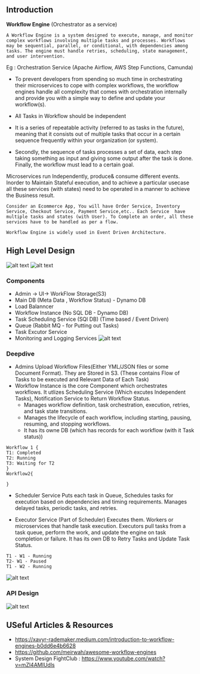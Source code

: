 ## Introduction

__Workflow Engine__ (Orchestrator as a service)

```
A Workflow Engine is a system designed to execute, manage, and monitor complex workflows involving multiple tasks and processes. Workflows may be sequential, parallel, or conditional, with dependencies among tasks. The engine must handle retries, scheduling, state management, and user intervention.
```

Eg : Orchestration Service (Apache Airflow, AWS Step Functions, Camunda)

- To prevent developers from spending so much time in orchestrating their microservices to cope with complex workflows, the workflow engines handle all complexity that comes with orchestration internally and provide you with a simple way to define and update your workflow(s).

- All Tasks in Workflow should be independent

- It is a series of repeatable activity (referred to as tasks in the future), meaning that it consists out of multiple tasks that occur in a certain sequence frequently within your organization (or system). 

- Secondly, the sequence of tasks processes a set of data, each step taking something as input and giving some output after the task is done. 
Finally, the workflow must lead to a certain goal.

Microservices run Independently, produce& consume different events. Inorder to Maintain Stateful execution, and to achieve a particular usecase all these services (with states) need to be operated in a manner to achieve the Business result.

```
Consider an Ecommerce App, You will have Order Service, Inventory Service, Checkout Service, Payment Service,etc.. Each Service  have multiple tasks and states (with User). To Complete an order, all these services have to be handled as per a flow. 

Workflow Engine is widely used in Event Driven Architecture.
```


## High Level Design
![alt text](../Images/WorkflowEngine/FunctionalRequirements.png)
![alt text](../Images/WorkflowEngine/NonFunctionalRequirements.png)
### Components
- Admin -> UI-> WorkFlow Storage(S3)
- Main DB (Meta Data , Workflow Status) - Dynamo DB 
- Load  Balanncer 
- Workflow Instance (No SQL DB - Dynamo DB)
- Task Scheduling Service (SQl DB) (Time based / Event Driven)
- Queue (Rabbit MQ - for Putting out Tasks)
- Task Excutor Service
- Monitoring and Logging Services
![alt text](../Images/WorkflowEngine/WorkflowEngine.png)

### Deepdive

- Admins Upload Workflow Files(Either YML/JSON files  or some Document Format). They are Stored in S3. (These contains Flow of Tasks to be executed and Relevant Data of Each Task)
- Workflow Instance is the core Component which orchestrates workflows. It utlizes Scheduling Service (Which excutes Independent Tasks), Notification Service to Return Workflow Status.
    - Manages workflow definition, task orchestration, execution, retries, and task state transitions.
    - Manages the lifecycle of each workflow, including starting, pausing, resuming, and stopping workflows. 
    - It has its owne DB (which has records for each workflow (with it Task status))

```
Workflow 1 {
T1: Completed
T2: Running
T3: Waiting for T2 
}
Workflow2{

}
```

- Scheduler Service Puts each task in Queue, Schedules tasks for execution based on dependencies and timing requirements.
Manages delayed tasks, periodic tasks, and retries.

- Executor Service (Part of Scheduler) Executes them. Workers or microservices that handle task execution.
Executors pull tasks from a task queue, perform the work, and update the engine on task completion or failure. 
It has its own DB to Retry Tasks and Update Task Status.
```
T1 - W1 - Running
T2- W1 - Paused
T1 - W2 - Running
```

![alt text](../Images/WorkflowEngine/WorkflowScheduler.png)

### API Design
![alt text](../Images/WorkflowEngine/API.png)
## USeful Articles & Resources

- https://xavyr-rademaker.medium.com/introduction-to-workflow-engines-b0dd6e4b6628
- https://github.com/meirwah/awesome-workflow-engines
- System Design FightClub : https://www.youtube.com/watch?v=mZl4AMIUdls
